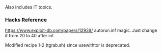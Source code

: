 Also includes IT topics.

### Hacks Reference

https://www.exploit-db.com/papers/12939/ autorun.inf magic. Just change it from 20 to 40 after inf.

Modified recipe 1-2 (tgrab.sh) since usewithtor is deprecated.
